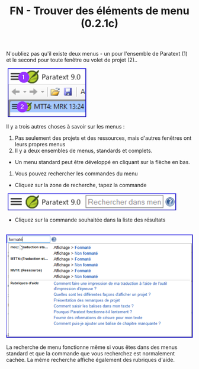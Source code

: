 ﻿---
title: FN - Trouver des éléments de menu (0.2.1c)
---

N'oubliez pas qu'il existe deux menus - un pour l'ensemble de Paratext (1) et le second pour toute fenêtre ou volet de projet (2)..

  ![](../media/cf70bf7c64176fa6377fa9ef233535a9.png)


Il y a trois autres choses à savoir sur les menus :

1.  Pas seulement des projets et des ressources, mais d'autres fenêtres ont leurs propres menus
2.  Il y a deux ensembles de menus, standards et complets.
   -   Un menu standard peut être développé en cliquant sur la flèche en bas.
1.  Vous pouvez rechercher les commandes du menu
-   Cliquez sur la zone de recherche, tapez la commande

    ![](../media/6c94fd6369e2a8e17bd819a4fdaa909c.png)

-   Cliquez sur la commande souhaitée dans la liste des résultats

    ![](../media/2e4e4d626273d3efb4f6ac78b2ad73a1.png)

La recherche de menu fonctionne même si vous êtes dans des menus standard et que la commande que vous recherchez est normalement cachée. La même recherche affiche également des rubriques d'aide.
